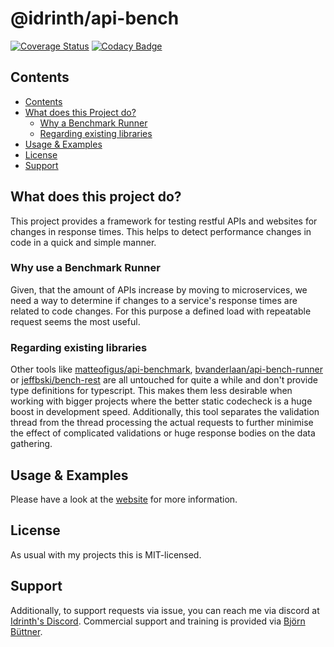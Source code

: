 # @idrinth/api-bench

[![Coverage Status](https://coveralls.io/repos/github/Idrinth/api-bench/badge.svg?branch=master)](https://coveralls.io/github/Idrinth/api-bench?branch=master) [![Codacy Badge](https://app.codacy.com/project/badge/Grade/3171affc728048da8df4fe36b6d4771e)](https://app.codacy.com/gh/Idrinth/api-bench/dashboard?utm_source=gh&utm_medium=referral&utm_content=&utm_campaign=Badge_grade)

## Contents

- [Contents](#contents)
- [What does this Project do?](#what-does-this-project-do)
  - [Why a Benchmark Runner](#why-use-a-benchmark-runner)
  - [Regarding existing libraries](#regarding-existing-libraries)
- [Usage & Examples](#usage--examples)
- [License](#license)
- [Support](#support)

## What does this project do?

This project provides a framework for testing restful APIs and websites for changes in response times. This helps to detect performance changes in code in a quick and simple manner.

### Why use a Benchmark Runner

Given, that the amount of APIs increase by moving to microservices, we need a way to determine if changes to a service's response times are related to code changes. For this purpose a defined load with repeatable request seems the most useful.

### Regarding existing libraries

Other tools like [matteofigus/api-benchmark](https://github.com/matteofigus/api-benchmark), [bvanderlaan/api-bench-runner](https://github.com/bvanderlaan/api-bench-runner) or [jeffbski/bench-rest](https://github.com/jeffbski/bench-rest) are all untouched for quite a while and don't provide type definitions for typescript. This makes them less desirable when working with bigger projects where the better static codecheck is a huge boost in development speed.
Additionally, this tool separates the validation thread from the thread processing the actual requests to further minimise the effect of complicated validations or huge response bodies on the data gathering.

## Usage & Examples

Please have a look at the [website](https://idrinth-api-ben.ch) for more information.

## License

As usual with my projects this is MIT-licensed.

## Support

Additionally, to support requests via issue, you can reach me via discord at [Idrinth's Discord](https://discord.gg/xHSF8CGPTh). Commercial support and training is provided via [Björn Büttner](https://bjoern-buettner.me).
